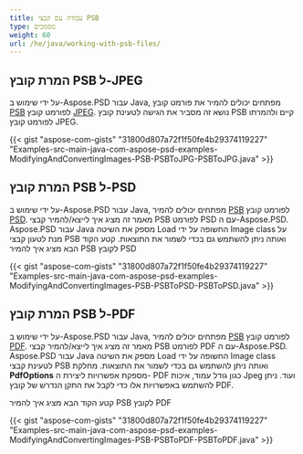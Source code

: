 ```yaml
---
title: עבודה עם קבצי PSB
type: מסמכים
weight: 60
url: /he/java/working-with-psb-files/
---
```


## **המרת קובץ PSB ל-JPEG**
על ידי שימוש ב-Aspose.PSD עבור Java, מפתחים יכולים להמיר את פורמט קובץ [PSB](https://wiki.fileformat.com/image/psb/) לפורמט קובץ [JPEG](https://wiki.fileformat.com/image/jpeg/). נושא זה מסביר את הגישה לטעינת קובץ PSB קיים ולהמרתו לפורמט קובץ JPEG.



{{< gist "aspose-com-gists" "31800d807a72f1f50fe4b29374119227" "Examples-src-main-java-com-aspose-psd-examples-ModifyingAndConvertingImages-PSB-PSBToJPG-PSBToJPG.java" >}}
## **המרת קובץ PSB ל-PSD**
על ידי שימוש ב-Aspose.PSD עבור Java, מפתחים יכולים להמיר [PSB](https://wiki.fileformat.com/image/psb/) לפורמט קובץ [PSD](https://wiki.fileformat.com/image/psd/). מאמר זה מציג איך לייצא/להמיר קבצי PSB לפורמט PSD עם ה-Aspose.PSD. Aspose.PSD עבור Java מספק את השיטה Load החשופה על ידי Image class על מנת לטעון קבצי PSB ואותה ניתן להשתמש גם בכדי לשמור את התוצאות. קטע הקוד הבא מציג איך להמיר PSB לקובץ PSD



{{< gist "aspose-com-gists" "31800d807a72f1f50fe4b29374119227" "Examples-src-main-java-com-aspose-psd-examples-ModifyingAndConvertingImages-PSB-PSBToPSD-PSBToPSD.java" >}}
## **המרת קובץ PSB ל-PDF**
על ידי שימוש ב-Aspose.PSD עבור Java, מפתחים יכולים להמיר [PSB](https://wiki.fileformat.com/image/psb/) לפורמט קובץ [PDF](https://wiki.fileformat.com/view/pdf/). מאמר זה מציג איך לייצא/להמיר קבצי PSB לפורמט PDF עם ה-Aspose.PSD. Aspose.PSD עבור Java מספק את השיטה Load החשופה על ידי Image class לטעינת קבצי PSB ואותה ניתן להשתמש גם בכדי לשמור את התוצאות. מחלקת **PdfOptions** מספקת אפשרויות ליצירת ה- PDF כגון גודל עמוד, איכות Jpeg ועוד. ניתן להשתמש באפשרויות אלו כדי לקבל את התקן הנדרש של קובץ PDF.

קטע הקוד הבא מציג איך להמיר PSB לקובץ PDF



{{< gist "aspose-com-gists" "31800d807a72f1f50fe4b29374119227" "Examples-src-main-java-com-aspose-psd-examples-ModifyingAndConvertingImages-PSB-PSBToPDF-PSBToPDF.java" >}}




